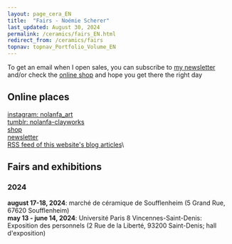 ```yaml
---
layout: page_cera_EN
title:  "Fairs - Noémie Scherer"
last_updated: August 30, 2024
permalink: /ceramics/fairs_EN.html
redirect_from: /ceramics/fairs
topnav: topnav_Portfolio_Volume_EN
---
```


To get an email when I open sales, you can subscribe to [my newsletter](https://forms.gle/sVFdmqG9m2JGmU4HA) and/or check the [online shop](https://nolanfa-shop.fourthwall.com/) and hope you get there the right day

## Online places
[instagram: nolanfa_art](https://www.instagram.com/nolanfa_art/)\
[tumblr: nolanfa-clayworks](https://www.tumblr.com/blog/nolanfa-clayworks)\
[shop](https://nolanfa-shop.fourthwall.com/)\
[newsletter](https://forms.gle/sVFdmqG9m2JGmU4HA)\
[RSS feed of this website's blog articles](https://falano.github.io/feed/ceramics.xml)\

## Fairs and exhibitions
### 2024
**august 17-18, 2024**: marché de céramique de Soufflenheim (5 Grand Rue, 67620 Soufflenheim)  
**may 13 - june 14, 2024**: Université Paris 8 Vincennes-Saint-Denis: Exposition des personnels (2 Rue de la Liberté, 93200 Saint-Denis; hall d'exposition)
